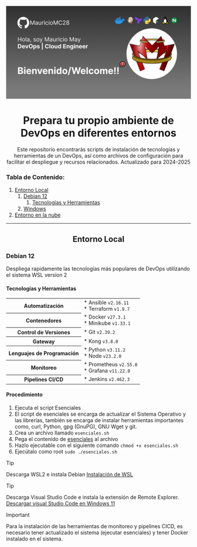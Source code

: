 <div align="center">
  <img src="Card_Outline.png"></img>
  <h1>Prepara tu propio ambiente de DevOps en diferentes entornos</h1>
  <p>Este repositorio encontrarás scripts de instalación de tecnologías y herramientas de un DevOps, así como archivos de configuración para facilitar el despliegue y recursos relacionados.
Actualizado para 2024-2025</p>
</div>

### Tabla de Contenido:

1. [Entorno Local](##entorno-local)
   1. [Debian 12](###debian-12)
      1. [Tecnologías y Herramientas](####tecnologias-y-herramientas)
   2. [Windows](###windows)
2. [Entorno en la nube](##entorno-en-la-nube)

---

<div>
  <h2 align="center">Entorno Local</h2>
  <h3>Debian 12</h3>
  <p>Despliega rapidamente las tecnologías más populares de DevOps utilizando el sistema WSL version 2</p>
  <h4>Tecnologías y Herramientas</h4>
  <table>
    <tr>
      <th>Automatización</th>
      <td>
          * Ansible <code>v2.16.11</code> <br>
          * Terraform <code>v1.9.7</code>
      </td>
    </tr>
    <tr>
      <th>Contenedores</th>
      <td>
          * Docker <code>v27.3.1</code> <br>
          * Minikube <code>v1.33.1</code>
      </td>
    </tr>
    <tr>
      <th>Control de Versiones</th>
      <td>
          * Git <code>v2.39.2</code>
      </td> 
    </tr>
    <tr>
      <th>Gateway</th>
      <td>
        * Kong <code>v3.8.0</code>
      </td>
    </tr>
    <tr>
      <th>Lenguajes de Programación</th>
      <td>
        * Python <code>v3.11.2</code> <br>
        * Node <code>v23.2.0</code>
      </td>
    </tr>
    <tr>
      <th>Monitoreo</th>
      <td>
        * Prometheus <code>v2.55.0</code> <br>
        * Grafana <code>v11.22.0</code>
      </td>
    </tr>
    <tr>
      <th>Pipelines CI/CD</th>
      <td>
        * Jenkins <code>v2.462.3</code>
      </td>
    </tr>
  </table>

  <h4>Procedimiento</h4>

  1. Ejecuta el script Esenciales
  2. El script de esenciales se encarga de actualizar el Sistema Operativo y las librerías, también se encarga de instalar herramientas importantes como, curl, Python, gpg (GnuPG), GNU Wget y git.
  3. Crea un archivo llamado `esenciales.sh`
  4. Pega el contenido de <a href="https://github.com/MauricioMC28/DevOps-Environment/blob/main/local-linux/esenciales.sh">esenciales</a> al archivo
  5. Hazlo ejecutable con el siguiente comando `chmod +x esenciales.sh`
  6. Ejecútalo como root `sudo ./esenciales.sh`

</div>

> [!TIP]
> Descarga WSL2 e instala Debian
> <a href="https://gist.github.com/MauricioMC28/90fee9f004f46a7b392e534298abf892"> Instalación de WSL </a>

> [!TIP]
> Descarga Visual Studio Code e instala la extensión de Remote Explorer.
> <a href="https://code.visualstudio.com/sha/download?build=stable&os=win32-x64-user"> Descargar visual Studio Code en Windows 11 </a>

> [!IMPORTANT]
> Para la instalación de las herramientas de monitoreo y pipelines CICD, es necesario tener actualizado el sistema (ejecutar esenciales) y tener Docker instalado en el sistema.

